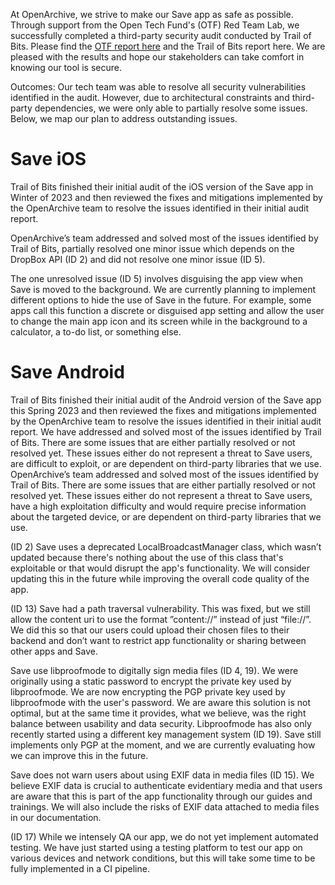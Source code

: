At OpenArchive, we strive to make our Save app as safe as possible. Through support from the Open Tech Fund's (OTF) Red Team Lab, we successfully completed a third-party security audit conducted by Trail of Bits. Please find the [OTF report here](https://www.opentech.fund/results/security-safety-audits/openarchive-save-android-ios/) and the Trail of Bits report here. We are pleased with the results and hope our stakeholders can take comfort in knowing our tool is secure. 

Outcomes: Our tech team was able to resolve all security vulnerabilities identified in the audit. However, due to architectural constraints and third-party dependencies, we were only able to partially resolve some issues. Below, we map our plan to address outstanding issues. 

# Save iOS

Trail of Bits finished their initial audit of the iOS version of the Save app in Winter of 2023 and then reviewed the fixes and mitigations implemented by the OpenArchive team to resolve the issues identified in their initial audit report. 

OpenArchive’s team addressed and solved most of the issues identified by Trail of Bits, partially resolved one minor issue which depends on the DropBox API (ID 2) and did not resolve one minor issue (ID 5).

The one unresolved issue (ID 5) involves disguising the app view when Save is moved to the background. We are currently planning to implement different options to hide the use of Save in the future. For example, some apps call this function a discrete or disguised app setting and allow the user to change the main app icon and its screen while in the background to a calculator, a to-do list, or something else.  

# Save Android

Trail of Bits finished their initial audit of the Android version of the Save app this Spring 2023 and then reviewed the fixes and mitigations implemented by the OpenArchive team to resolve the issues identified in their initial audit report. We have addressed and solved most of the issues identified by Trail of Bits.
There are some issues that are either partially resolved or not resolved yet. These issues either do not represent a threat to Save users, are difficult to exploit, or are dependent on third-party libraries that we use.
OpenArchive’s team addressed and solved most of the issues identified by Trail of Bits. There are some issues that are either partially resolved or not resolved yet. These issues either do not represent a threat to Save users, have a high exploitation difficulty and would require precise information about the targeted device, or are dependent on third-party libraries that we use.

(ID 2) Save uses a deprecated LocalBroadcastManager class, which wasn’t updated because  there's nothing about the use of this class that's exploitable or that would disrupt the app's functionality. We will consider updating this in the future while improving the overall code quality of the app.

(ID 13) Save had a path traversal vulnerability. This was fixed, but we still allow the content uri to use the format ”content://” instead of just “file://”.​​ We did this so that our users could upload their chosen files to their backend and don’t want to restrict app functionality or sharing between other apps and Save.

Save use libproofmode to digitally sign media files (ID 4, 19). We were originally using a static password to encrypt the private key used by libproofmode. We are now encrypting the PGP private key used by libproofmode with the user's password. We are aware this solution is not optimal, but at the same time it provides, what we believe, was the right balance between usability and data security.
Libproofmode has also only recently started using a different key management system (ID 19). Save still implements only PGP at the moment, and we are currently evaluating how we can improve this in the future. 

Save does not warn users about using EXIF data in media files (ID 15). We believe EXIF data is crucial to authenticate evidentiary media and that users are aware that this is part of the app functionality through our guides and trainings. We will also include the risks of EXIF data attached to media files in our documentation. 

(ID 17) While we intensely QA our app, we do not yet implement automated testing. We have just started using a testing platform to test our app on various devices and network conditions, but this will take some time to be fully implemented in a CI pipeline.
